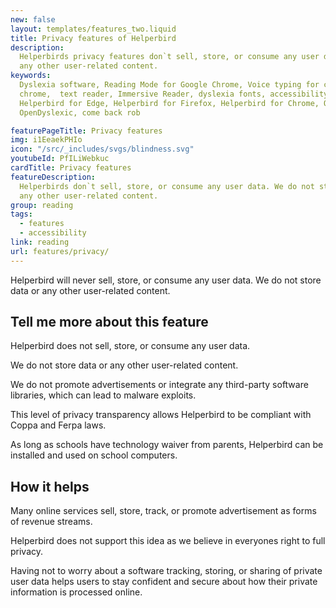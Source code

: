 ```yaml
---
new: false
layout: templates/features_two.liquid
title: Privacy features of Helperbird
description:
  Helperbirds privacy features don`t sell, store, or consume any user data. We do not store data or
  any other user-related content.
keywords:
  Dyslexia software, Reading Mode for Google Chrome, Voice typing for chrome, Text to speech for
  chrome,  text reader, Immersive Reader, dyslexia fonts, accessibility software, dyslexia software,
  Helperbird for Edge, Helperbird for Firefox, Helperbird for Chrome, Opendyslexic for Chrome,
  OpenDyslexic, come back rob

featurePageTitle: Privacy features
img: i1EeaekPHIo
icon: "/src/_includes/svgs/blindness.svg"
youtubeId: PfILiWebkuc
cardTitle: Privacy features
featureDescription:
  Helperbirds don`t sell, store, or consume any user data. We do not store data or
  any other user-related content.
group: reading
tags: 
  - features
  - accessibility
link: reading
url: features/privacy/
---
```



Helperbird will never sell, store, or consume any user data. We do not store data or any other user-related content.
  

## Tell me more about this feature

Helperbird does not sell, store, or consume any user data.
      
We do not store data or any other user-related content.

We do not promote advertisements or integrate any third-party software libraries, which can lead to
malware exploits.

This level of privacy transparency allows Helperbird to be compliant with Coppa and Ferpa laws.

As long as schools have technology waiver from parents, Helperbird can be installed and used on
school computers.



## How it helps

Many online services sell, store, track, or promote advertisement as forms of revenue streams.

Helperbird does not support this idea as we believe in everyones right to full privacy.

Having not to worry about a software tracking, storing, or sharing of private user data helps users
to stay confident and secure about how their private information is processed online.



































